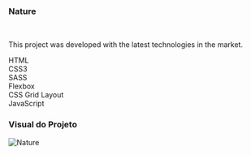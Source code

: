### Nature

<br>

This project was developed with the latest technologies in the market.

HTML
<br>
CSS3
<br>
SASS
<br>
Flexbox
<br>
CSS Grid Layout
<br>
JavaScript

### Visual do Projeto

![Nature](https://renatoschroepfer.com/img/work/natureza/home.png)

<br>
